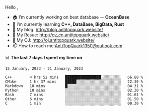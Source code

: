 
Hello , 

- 🏠 I’m currently working on best database -- **OceanBase**
- 🌱 I’m currently learning **C++, DataBase, BigData, Rust**
- 🔭 My blog:   http://blog.antitopquark.website/ 
- 👦 My Resue:  http://cv_cn.antitopquark.website/
- 🚉 My OJ:     http://oj.antitopquark.website/
- 📫 How to reach me:AntiTopQuark1350@outlook.com


📊 **The last 7 days I spent my time on** 

<!--START_SECTION:waka-->
```text
15 January, 2023 - 21 January, 2023

C++        4 hrs 52 mins   ████████████████░░░░░░░░░   66.80 % 
CMake      1 hr 37 mins    █████░░░░░░░░░░░░░░░░░░░░   22.30 % 
Markdown   18 mins         █░░░░░░░░░░░░░░░░░░░░░░░░   04.31 % 
Python     10 mins         ░░░░░░░░░░░░░░░░░░░░░░░░░   02.30 % 
Bash       7 mins          ░░░░░░░░░░░░░░░░░░░░░░░░░   01.63 % 
Other      6 mins          ░░░░░░░░░░░░░░░░░░░░░░░░░   01.50 % 
C          1 min           ░░░░░░░░░░░░░░░░░░░░░░░░░   00.30 %
```
<!--END_SECTION:waka-->



